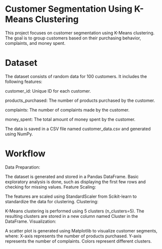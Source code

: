 # Customer Segmentation Using K-Means Clustering
This project focuses on customer segmentation using K-Means clustering. The goal is to group customers based on their purchasing behavior, complaints, and money spent.
# Dataset
The dataset consists of random data for 100 customers. It includes the following features:

customer_id: Unique ID for each customer.

products_purchased: The number of products purchased by the customer.

complaints: The number of complaints made by the customer.

money_spent: The total amount of money spent by the customer.

The data is saved in a CSV file named customer_data.csv and generated using NumPy.

# Workflow
Data Preparation:

The dataset is generated and stored in a Pandas DataFrame.
Basic exploratory analysis is done, such as displaying the first few rows and checking for missing values.
Feature Scaling:

The features are scaled using StandardScaler from Scikit-learn to standardize the data for clustering.
Clustering:

K-Means clustering is performed using 5 clusters (n_clusters=5).
The resulting clusters are stored in a new column named Cluster in the DataFrame.
Visualization:

A scatter plot is generated using Matplotlib to visualize customer segments, where:
X-axis represents the number of products purchased.
Y-axis represents the number of complaints.
Colors represent different clusters.
